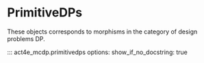 # PrimitiveDPs

These objects corresponds to morphisms in the category of design problems DP.

::: act4e_mcdp.primitivedps
    options:
      show_if_no_docstring: true
